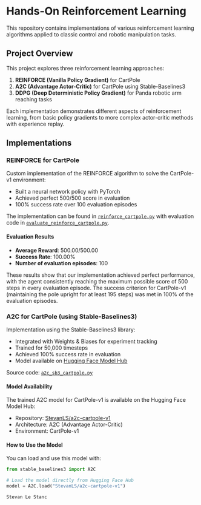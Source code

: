 # Hands-On Reinforcement Learning

This repository contains implementations of various reinforcement learning algorithms applied to classic control and robotic manipulation tasks.

## Project Overview

This project explores three reinforcement learning approaches:

1. **REINFORCE (Vanilla Policy Gradient)** for CartPole
2. **A2C (Advantage Actor-Critic)** for CartPole using Stable-Baselines3
3. **DDPG (Deep Deterministic Policy Gradient)** for Panda robotic arm reaching tasks

Each implementation demonstrates different aspects of reinforcement learning, from basic policy gradients to more complex actor-critic methods with experience replay.

## Implementations

### REINFORCE for CartPole

Custom implementation of the REINFORCE algorithm to solve the CartPole-v1 environment:

- Built a neural network policy with PyTorch
- Achieved perfect 500/500 score in evaluation
- 100% success rate over 100 evaluation episodes

The implementation can be found in [`reinforce_cartpole.py`](reinforce_cartpole.py) with evaluation code in [`evaluate_reinforce_cartpole.py`](evaluate_reinforce_cartpole.py).

#### Evaluation Results
- **Average Reward**: 500.00/500.00
- **Success Rate**: 100.00%
- **Number of evaluation episodes**: 100

These results show that our implementation achieved perfect performance, with the agent consistently reaching the maximum possible score of 500 steps in every evaluation episode. The success criterion for CartPole-v1 (maintaining the pole upright for at least 195 steps) was met in 100% of the evaluation episodes.

### A2C for CartPole (using Stable-Baselines3)

Implementation using the Stable-Baselines3 library:

- Integrated with Weights & Biases for experiment tracking
- Trained for 50,000 timesteps
- Achieved 100% success rate in evaluation
- Model available on [Hugging Face Model Hub](https://huggingface.co/StevanLS/a2c-cartpole-v1)

Source code: [`a2c_sb3_cartpole.py`](a2c_sb3_cartpole.py)

#### Model Availability

The trained A2C model for CartPole-v1 is available on the Hugging Face Model Hub:
- Repository: [StevanLS/a2c-cartpole-v1](https://huggingface.co/StevanLS/a2c-cartpole-v1)
- Architecture: A2C (Advantage Actor-Critic)
- Environment: CartPole-v1

#### How to Use the Model

You can load and use this model with:
```python
from stable_baselines3 import A2C

# Load the model directly from Hugging Face Hub
model = A2C.load("StevanLS/a2c-cartpole-v1")

Stevan Le Stanc